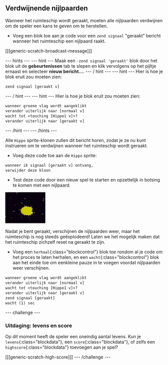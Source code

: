 ## Verdwijnende nijlpaarden

Wanneer het ruimteschip wordt geraakt, moeten alle nijlpaarden verdwijnen om de speler een kans te geven om te herstellen.

+ Voeg een blok toe aan je code voor een `zend signaal` "geraakt" bericht wanneer het ruimteschip een nijlpaard raakt.

[[[generic-scratch-broadcast-message]]]

--- hints --- --- hint --- Maak een `-zend signaal 'geraakt'` blok door het blok uit de **gebeurtenissen** tab te slepen en klik vervolgens op het pijltje ernaast en selecteer **nieuw bericht...**. --- / hint --- --- hint --- Hier is hoe je blok eruit zou moeten zien:

```blocks
zend signaal [geraakt v]
```

--- / hint --- --- hint --- Hier is hoe je blok eruit zou moeten zien:

```blocks
wanneer groene vlag wordt aangeklikt
verander uiterlijk naar [normaal v] 
wacht tot <touching [Hippo1 v]>? 
verander uiterlijk naar [geraakt v]
```

--- /hint --- --- /hints ---

Alle `Hippo` sprite-klonen zullen dit bericht horen, zodat je ze nu kunt instrueren om te verdwijnen wanneer het ruimteschip wordt geraakt.

+ Voeg deze code toe aan de `Hippo` sprite:

```blocks
wanneer ik signaal [geraakt v] ontvang, 
verwijder deze kloon
```

+ Test deze code door een nieuw spel te starten en opzettelijk in botsing te komen met een nijlpaard.

![screenshot](images/invaders-hippo-collide.png)

Nadat je bent geraakt, verschijnen de nijlpaarden weer, maar het ruimteschip is nog steeds geëxplodeerd! Laten we het mogelijk maken dat het ruimteschip zichzelf reset na geraakt te zijn.

+ Voeg een `herhaal`{:class="blockcontrol"} blok toe rondom al je code om het proces te laten herhalen, en een `wacht`{:class="blockcontrol"} blok aan het einde toe om een ​​kleine pauze in te voegen voordat nijlpaarden weer verschijnen.

```blocks
wanneer groene vlag wordt aangeklikt
verander uiterlijk naar [normaal v] 
wacht tot <touching [Hippo1 v]>? 
verander uiterlijk naar [geraakt v]
zend signaal [geraakt]
wacht (1) sec
```

--- challenge ---

### Uitdaging: levens en score

Op dit moment heeft de speler een oneindig aantal levens. Kun je `levens`{:class="blockdata"}, een `score`{:class="blockdata"}, of zelfs een `highscore`{:class="blockdata"} toevoegen aan je spel?

[[[generic-scratch-high-score]]] --- /challenge ---